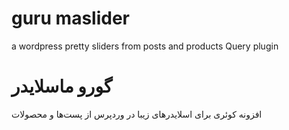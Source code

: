 # guru maslider
a wordpress pretty sliders from posts and products Query plugin


# گورو ماسلایدر
افزونه کوئری برای اسلایدرهای زیبا در وردپرس از پست‌ها و محصولات
